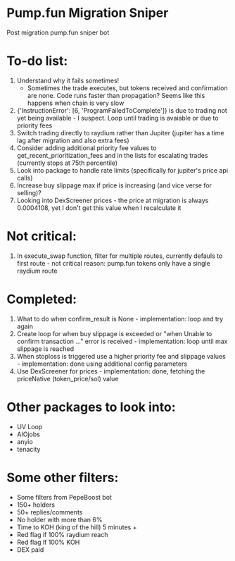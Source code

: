 # Pump.fun Migration Sniper
Post migration pump.fun sniper bot

# To-do list:
1. Understand why it fails sometimes!
    - Sometimes the trade executes, but tokens received and confirmation are none. Code runs faster than propagation? Seems like this happens when chain is very slow
2. {'InstructionError': [6, 'ProgramFailedToComplete']} is due to trading not yet being available - I suspect. Loop until trading is avaiable or due to priority fees
3. Switch trading directly to raydium rather than Jupiter (jupiter has a time lag after migration and also extra fees)
4. Consider adding additional priority fee values to get_recent_prioritization_fees and in the lists for escalating trades (currently stops at 75th percentile)
5. Look into package to handle rate limits (specifically for jupiter's price api calls)
6. Increase buy slippage max if price is increasing (and vice verse for selling)?
7. Looking into DexScreener prices - the price at migration is always 0.0004108, yet I don't get this value when I recalculate it

# Not critical:
1. In execute_swap function, filter for multiple routes, currently defauls to first route - not critical reason: pump.fun tokens only have a single raydium route

# Completed:
1. What to do when confirm_result is None - implementation: loop and try again
2. Create loop for when buy slippage is exceeded or "when Unable to confirm transaction ..." error is received - implementation: loop until max slippage is reached
3. When stoploss is triggered use a higher priority fee and slippage values - implementation: done using additional config parameters
4. Use DexScreener for prices - implementation: done, fetching the priceNative (token_price/sol) value

# Other packages to look into:
 - UV Loop
 - AIOjobs
 - anyio
 - tenacity

# Some other filters:
- Some filters from PepeBoost bot
- 150+ holders
- 50+ replies/comments
- No holder with more than 6%
- Time to KOH (king of the hill) 5 minutes +
- Red flag if 100% raydium reach
- Red flag if 100% KOH
- DEX paid
